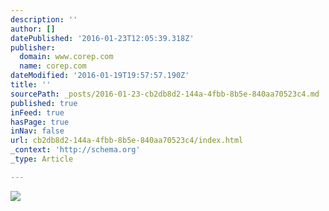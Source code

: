 ```yaml
---
description: ''
author: []
datePublished: '2016-01-23T12:05:39.318Z'
publisher:
  domain: www.corep.com
  name: corep.com
dateModified: '2016-01-19T19:57:57.190Z'
title: ''
sourcePath: _posts/2016-01-23-cb2db8d2-144a-4fbb-8b5e-840aa70523c4.md
published: true
inFeed: true
hasPage: true
inNav: false
url: cb2db8d2-144a-4fbb-8b5e-840aa70523c4/index.html
_context: 'http://schema.org'
_type: Article

---
```

![](http://www.corep.com/typo3temp/pics/0ed8238101.jpg)
